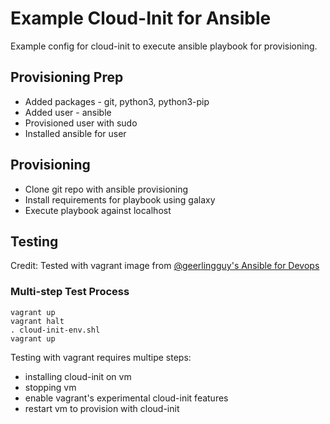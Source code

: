 # Example Cloud-Init for Ansible

Example config for cloud-init to execute ansible playbook for provisioning.

## Provisioning Prep
 * Added packages - git, python3, python3-pip
 * Added user - ansible
 * Provisioned user with sudo
 * Installed ansible for user

## Provisioning
 * Clone git repo with ansible provisioning
 * Install requirements for playbook using galaxy
 * Execute playbook against localhost

## Testing

Credit: Tested with vagrant image from [@geerlingguy's Ansible for Devops](https://github.com/geerlingguy/ansible-for-devops)

### Multi-step Test Process

```
vagrant up
vagrant halt
. cloud-init-env.shl
vagrant up
```

Testing with vagrant requires multipe steps:
  * installing cloud-init on vm
  * stopping vm
  * enable vagrant's experimental cloud-init features 
  * restart vm to provision with cloud-init 
